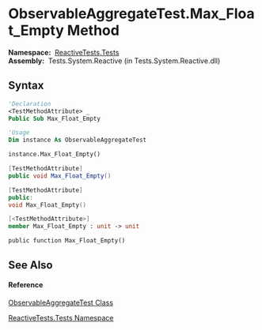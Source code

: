 # ObservableAggregateTest.Max\_Float\_Empty Method

**Namespace:**  [ReactiveTests.Tests](ReactiveTests.Tests\ReactiveTests.Tests.md)  
**Assembly:**  Tests.System.Reactive (in Tests.System.Reactive.dll)

## Syntax

```vb
'Declaration
<TestMethodAttribute> _
Public Sub Max_Float_Empty
```

```vb
'Usage
Dim instance As ObservableAggregateTest

instance.Max_Float_Empty()
```

```csharp
[TestMethodAttribute]
public void Max_Float_Empty()
```

```c++
[TestMethodAttribute]
public:
void Max_Float_Empty()
```

```fsharp
[<TestMethodAttribute>]
member Max_Float_Empty : unit -> unit 
```

```jscript
public function Max_Float_Empty()
```

## See Also

#### Reference

[ObservableAggregateTest Class](ObservableAggregateTest\ObservableAggregateTest.md)

[ReactiveTests.Tests Namespace](ReactiveTests.Tests\ReactiveTests.Tests.md)




